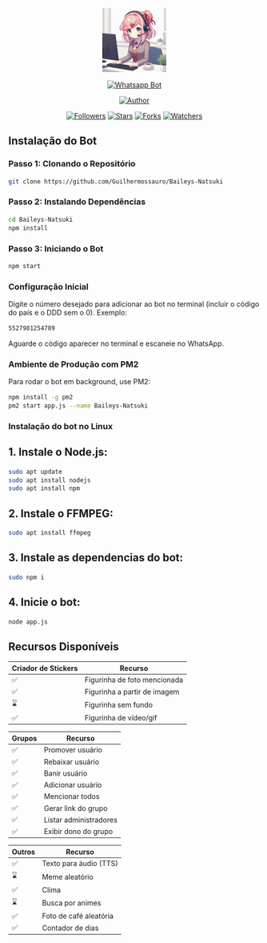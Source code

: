 
<p align="center">
  <img src="https://github.com/Guilhermossauro/Baileys-Natsuki/blob/main/natsuki-perfil.jpg" width="128" height="128"/>
</p>

<p align="center">
  <a href="#"><img title="Whatsapp Bot" src="https://img.shields.io/badge/Whatsapp Bot-green?colorA=%23ff0000&colorB=%23017e40&style=for-the-badge"></a>
</p>

<p align="center">
  <a href="https://github.com/Guilhermossauro"><img title="Author" src="https://img.shields.io/badge/Author-Guilhermossauro-red.svg?style=for-the-badge&logo=github"></a>
</p>

<p align="center">
  <a href="https://github.com/Guilhermossauro/Baileys-Natsuki/followers"><img title="Followers" src="https://img.shields.io/github/followers/Guilhermossauro?color=blue&style=flat-square"></a>
  <a href="https://github.com/Guilhermossauro/Baileys-Natsuki/stargazers"><img title="Stars" src="https://img.shields.io/github/stars/Guilhermossauro/Baileys-Natsuki?color=red&style=flat-square"></a>
  <a href="https://github.com/Guilhermossauro/Baileys-Natsuki/network/members"><img title="Forks" src="https://img.shields.io/github/forks/Guilhermossauro/Baileys-Natsuki?color=red&style=flat-square"></a>
  <a href="https://github.com/Guilhermossauro/Baileys-Natsuki/watchers"><img title="Watchers" src="https://img.shields.io/github/watchers/Guilhermossauro/Baileys-Natsuki?label=Watchers&color=blue&style=flat-square"></a>
</p>

## Instalação do Bot

### Passo 1: Clonando o Repositório
```bash
git clone https://github.com/Guilhermossauro/Baileys-Natsuki
```

### Passo 2: Instalando Dependências
```bash
cd Baileys-Natsuki
npm install
```

### Passo 3: Iniciando o Bot
```bash
npm start
```

### Configuração Inicial
Digite o número desejado para adicionar ao bot no terminal (incluir o código do país e o DDD sem o 0). Exemplo:
```bash
5527981254789
```
Aguarde o código aparecer no terminal e escaneie no WhatsApp.

### Ambiente de Produção com PM2
Para rodar o bot em background, use PM2:
```bash
npm install -g pm2
pm2 start app.js --name Baileys-Natsuki
```

### Instalação do bot no Linux

## 1. Instale o Node.js:
```bash
sudo apt update
sudo apt install nodejs
sudo apt install npm
```

## 2. Instale o FFMPEG:
```bash
sudo apt install ffmpeg
```
## 3. Instale as dependencias do bot:
```bash
sudo npm i
```
## 4. Inicie o bot:
```bash
node app.js
```

## Recursos Disponíveis

| Criador de Stickers | Recurso |
|---------------------|---------|
| ✅                   | Figurinha de foto mencionada |
| ✅                   | Figurinha a partir de imagem |
| ⌛                   | Figurinha sem fundo          |
| ✅                   | Figurinha de vídeo/gif       |

| Grupos | Recurso |
|--------|---------|
| ✅      | Promover usuário |
| ✅      | Rebaixar usuário |
| ✅      | Banir usuário    |
| ✅      | Adicionar usuário |
| ✅      | Mencionar todos  |
| ✅      | Gerar link do grupo |
| ✅      | Listar administradores |
| ✅      | Exibir dono do grupo |

| Outros | Recurso |
|--------|---------|
| ✅      | Texto para áudio (TTS) |
| ⌛      | Meme aleatório |
| ✅      | Clima |
| ⌛      | Busca por animes |
| ✅      | Foto de café aleatória |
| ✅      | Contador de dias |
